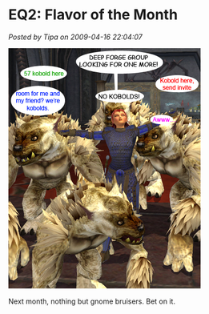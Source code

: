 # EQ2: Flavor of the Month

*Posted by Tipa on 2009-04-16 22:04:07*

![Flavor of the Month](../../../uploads/2009/04/flavorofthemonth.jpg "Flavor of the Month")

Next month, nothing but gnome bruisers. Bet on it.

